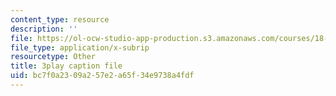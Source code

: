 ```yaml
---
content_type: resource
description: ''
file: https://ol-ocw-studio-app-production.s3.amazonaws.com/courses/18-03sc-differential-equations-fall-2011/bc7f0a2309a257e2a65f34e9738a4fdf_3ejfkMHr_DE.vtt
file_type: application/x-subrip
resourcetype: Other
title: 3play caption file
uid: bc7f0a23-09a2-57e2-a65f-34e9738a4fdf
---
```

